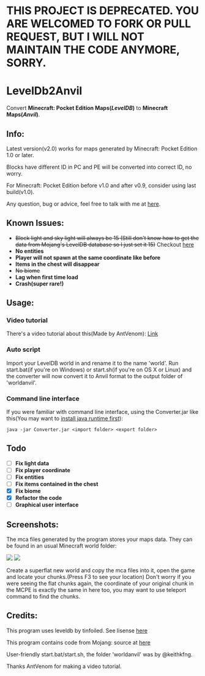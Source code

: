 # THIS PROJECT IS DEPRECATED. YOU ARE WELCOMED TO FORK OR PULL REQUEST, BUT I WILL NOT MAINTAIN THE CODE ANYMORE, SORRY.

# LevelDb2Anvil

Convert **Minecraft: Pocket Edition Maps(_LevelDB_)** to **Minecraft Maps(_Anvil_)**.

## Info:

Latest version(v2.0) works for maps generated by Minecraft: Pocket Edition 1.0 or later.

Blocks have different ID in PC and PE will be converted into correct ID, no worry.

For Minecraft: Pocket Edition before v1.0 and after v0.9, consider using last build(v1.0).

Any question, bug or advice, feel free to talk with me at [here](https://github.com/ljyloo/LevelDb2Avnil/issues).

## Known Issues:

- ~~Block light and sky light will always be 15 (Still don't know how to get the data from Mojang's LevelDB database so I just set it 15)~~
  Checkout [here](https://github.com/ljyloo/LevelDb2Avnil/pull/19)
- **No entities**
- **Player will not spawn at the same coordinate like before**
- **Items in the chest will disappear**
- ~~No biome~~
- **Lag when first time load**
- **Crash(super rare!)**

## Usage:

### Video tutorial
There's a video tutorial about this(Made by AntVenom): [Link](https://www.youtube.com/watch?v=EFAkc5L4h48)

### Auto script
Import your LevelDB world in and rename it to the name 'world'.
Run start.bat(if you're on Windows) or start.sh(if you're on OS X or Linux) and the converter will now convert it to Anvil format to the output folder of 'worldanvil'.

### Command line interface
If you were familiar with command line interface, using the Converter.jar like this(You may want to [install java runtime first](java.com)): 

```
java -jar Converter.jar <import folder> <export folder>
```

## Todo

- [ ] **Fix light data**
- [ ] **Fix player coordinate**
- [ ] **Fix entities**
- [ ] **Fix items contained in the chest**
- [x] **Fix biome**
- [x] **Refactor the code**
- [ ] **Graphical user interface**

## Screenshots:

The mca files generated by the program stores your maps data. They can be found in an usual Minecraft world folder:

![](pic/saves_folder.jpg)
![](pic/region_folder.jpg)

Create a superflat new world and copy the mca files into it, open the game and locate your chunks.(Press F3 to see your location)
Don't worry if you were seeing the flat chunks again, the coordinate of your original chunk in the MCPE is exactly the same in here too, you may want to use teleport command to find the chunks.

## Credits:

This program uses leveldb by tinfoiled. See lisense [here](https://github.com/ljyloo/leveldb)

This program contains code from Mojang: source at [here](https://mojang.com/2012/02/new-minecraft-map-format-anvil/)

User-friendly start.bat/start.sh, the folder 'worldanvil' was by @keithkfng.

Thanks AntVenom for making a video tutorial.
